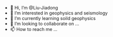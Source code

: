 - 👋 Hi, I’m @Liu-Jiadong
- 👀 I’m interested in geophysics and seismology
- 🌱 I’m currently learning soild geophysics
- 💞️ I’m looking to collaborate on ...
- 📫 How to reach me ...

<!---
Liu-Jiadong/Liu-Jiadong is a ✨ special ✨ repository because its `README.md` (this file) appears on your GitHub profile.
You can click the Preview link to take a look at your changes.
--->
